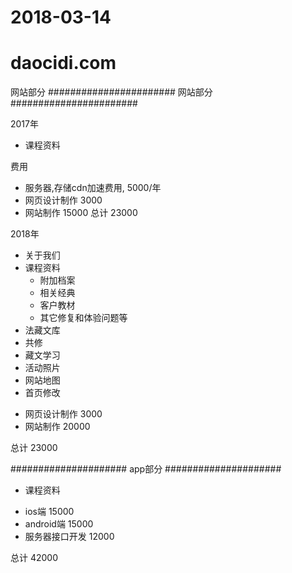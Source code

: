 2018-03-14
==========



# daocidi.com


网站部分
#######################
网站部分
#######################


2017年

* 课程资料


费用

- 服务器,存储cdn加速费用, 5000/年
- 网页设计制作 3000
- 网站制作 15000
总计 23000


2018年



* 关于我们
* 课程资料
    - 附加档案
    - 相关经典
    - 客户教材
    - 其它修复和体验问题等
* 法藏文库
* 共修
* 藏文学习
* 活动照片
* 网站地图
* 首页修改


- 网页设计制作 3000
- 网站制作 20000

总计 23000

#####################
app部分
#####################

* 课程资料

- ios端  15000
- android端 15000
- 服务器接口开发 12000

总计 42000





